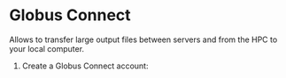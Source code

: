 # Globus Connect
Allows to transfer large output files between servers and from the HPC to your local computer.

1. Create a Globus Connect account:
